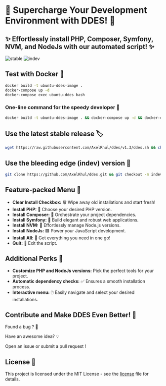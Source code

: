 # 🚀 **Supercharge Your Development Environment with DDES!** 🚀

## ✨ **Effortlessly install PHP, Composer, Symfony, NVM, and NodeJs with our automated script!** ✨

![stable](https://img.shields.io/badge/Stable%20Version-1.3-blue)
![indev](https://img.shields.io/badge/InDev%20Version-1.4-red)

## Test with Docker 🐳

```bash
docker build -t ubuntu-ddes-image .
docker-compose up -d
docker-compose exec ubuntu-ddes bash
```

### One-line command for the speedy developer 💨

```bash
docker build -t ubuntu-ddes-image . && docker-compose up -d && docker-compose exec ubuntu-ddes bash
```

## Use the latest stable release 🏷️

```bash
wget https://raw.githubusercontent.com/AxelRhul/ddes/v1.3/ddes.sh && chmod +x ddes.sh && ./ddes.sh && source ~/.bashrc && sudo rm -f ddes.sh
```

## Use the bleeding edge (indev) version 🧪

```bash
git clone https://github.com/AxelRhul/ddes.git && git checkout -m indev && cd ddes/ && chmod +x ddes.sh && ./ddes.sh && source ~/.bashrc
```

## Feature-packed Menu 🧰

- **Clear Install Checkbox:**  🗑️  Wipe away old installations and start fresh!
- **Install PHP:**  🐘  Choose your desired PHP version.
- **Install Composer:** 🎼  Orchestrate your project dependencies.
- **Install Symfony:** 🗼  Build elegant and robust web applications.
- **Install NVM:**  🔄  Effortlessly manage Node.js versions.
- **Install NodeJs:**  🟩  Power your JavaScript development.
- **Install All:**  🚀  Get everything you need in one go!
- **Quit:**  🚪  Exit the script.

## Additional Perks 🎉

- **Customize PHP and NodeJs versions:**  Pick the perfect tools for your project.
- **Automatic dependency checks:**  ✅  Ensures a smooth installation process.
- **Interactive menu:**  🖱️  Easily navigate and select your desired installations.

## Contribute and Make DDES Even Better! 🤝

Found a bug ? 🐛  

Have an awesome idea? 💡  

Open an issue or submit a pull request !

## License 📜

This project is licensed under the MIT License - see the [license](LICENCE.md) file for details.
